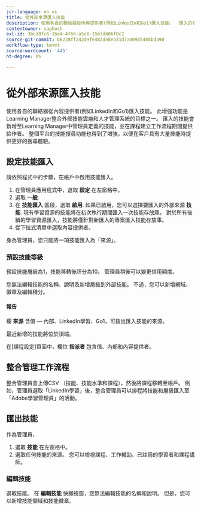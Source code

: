 ```yaml
---
jcr-language: en_us
title: 從外部來源匯入技能
description: 使用各自的聯結器從內容提供者(例如LinkedIn和Go1)匯入技能。  匯入的技能會新增至Learning Manager中管理員定義的技能，並在課程建立工作流程期間提供給作者。
contentowner: saghosh
exl-id: 3bcd8fc6-16e4-4f66-a5c6-15b3d606f0c2
source-git-commit: b6228ff242d9fe483de8ea31d7a40935405bda90
workflow-type: tm+mt
source-wordcount: '445'
ht-degree: 0%

---
```


# 從外部來源匯入技能

使用各自的聯結器從內容提供者(例如LinkedIn和Go1)匯入技能。 此增強功能是Learning Manager整合外部技能雲端和人才管理系統的目標之一。 匯入的技能會新增至Learning Manager中管理員定義的技能，並在課程建立工作流程期間提供給作者。 整個平台的技能搜尋功能也得到了增強，以便在客戶具有大量技能時提供更好的搜尋體驗。

## 設定技能匯入

請依照程式中的步驟，在帳戶中啟用技能匯入。

1. 在管理員應用程式中，選取 **設定** 在左窗格中。
1. 選取 **一般**.
1. 在 **技能匯入** 區段，選取 **啟用**. 如果已啟用，您可以選擇要匯入的外部來源 **技能**. 現有學習資源的技能將在初次執行期間匯入一次技能存放庫。 對於所有後續的學習資源匯入，技能將僅針對新匯入的專案匯入技能存放庫。
1. 從下拉式清單中選取內容提供者。

身為管理員，您只能將一項技能匯入為「來源」。

### 預設技能等級

預設技能層級為1，技能移轉後評分為10。 管理員稍後可以變更信用額度。

您無法編輯技能的名稱、說明及新增層級到外部技能。 不過，您可以新增網域、徽章及編輯積分。

#### 報告

欄 **來源** 含值 — 內部、LinkedIn學習、Go1，可指出匯入技能的來源。

最近新增的技能將位於頂端。

在[課程設定]頁面中，欄位 **指派者** 包含值、內部和內容提供者。


## 整合管理工作流程

整合管理員會上傳CSV （技能、技能水準和課程），然後將課程移轉至帳戶。 例如，管理員選取「LinkedIn學習」後，整合管理員可以排程將技能和層級匯入至「Adobe學習管理員」的活動。

## 匯出技能

作為管理員，

1. 選取 **技能** 在左窗格中。
1. 選取任何技能的來源。 您可以檢視課程、工作輔助、已註冊的學習者和課程講師。

### 編輯技能

選取技能。 在 **編輯技能** 快顯視窗，您無法編輯技能的名稱和說明。 但是，您可以新增技能領域和技能徽章。
